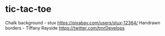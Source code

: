 # tic-tac-toe


Chalk background - stux https://pixabay.com/users/stux-12364/
Handrawn borders - Tiffany Rayside https://twitter.com/tmrDevelops